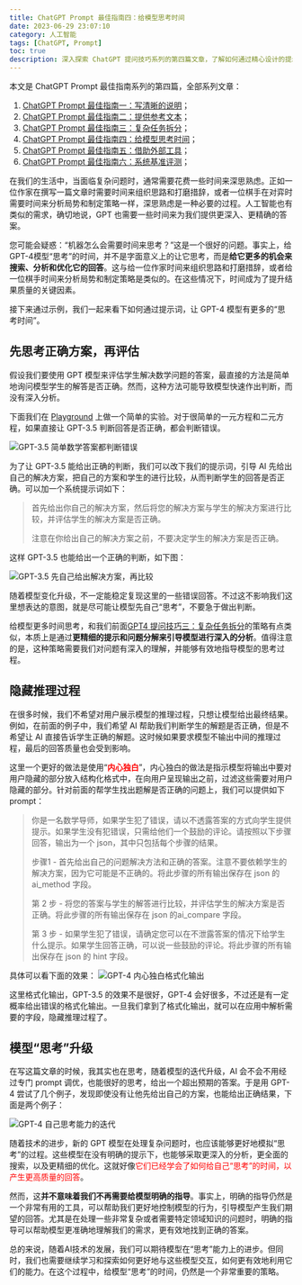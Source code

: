 ```yaml
---
title: ChatGPT Prompt 最佳指南四：给模型思考时间
date: 2023-06-29 23:07:10
category: 人工智能
tags: [ChatGPT, Prompt]
toc: true
description: 深入探索 ChatGPT 提问技巧系列的第四篇文章，了解如何通过精心设计的提示词让 GPT-4 模型有更多的“思考时间”。学习如何通过更精细的提示和问题分解来引导模型进行深入分析，从而获得更深入、更精确的答案。适用于 AI 爱好者和开发者。
---
```


本文是 ChatGPT Prompt 最佳指南系列的第四篇，全部系列文章：

1. [ChatGPT Prompt 最佳指南一：写清晰的说明](https://selfboot.cn/2023/06/10/gpt4_prompt_clear/)；
2. [ChatGPT Prompt 最佳指南二：提供参考文本](https://selfboot.cn/2023/06/12/gpt4_prompt_reference/)；
3. [ChatGPT Prompt 最佳指南三：复杂任务拆分](https://selfboot.cn/2023/06/15/gpt4_prompt_subtasks/)；
4. [ChatGPT Prompt 最佳指南四：给模型思考时间](https://selfboot.cn/2023/06/29/gpt4_prompt_think/)；
5. [ChatGPT Prompt 最佳指南五：借助外部工具](https://selfboot.cn/2023/07/24/gpt4_prompt_tools/)；
6. [ChatGPT Prompt 最佳指南六：系统基准评测](https://selfboot.cn/2023/07/25/gpt4_prompt_evals/)；

在我们的生活中，当面临复杂问题时，通常需要花费一些时间来深思熟虑。正如一位作家在撰写一篇文章时需要时间来组织思路和打磨措辞，或者一位棋手在对弈时需要时间来分析局势和制定策略一样，深思熟虑是一种必要的过程。人工智能也有类似的需求，确切地说，GPT 也需要一些时间来为我们提供更深入、更精确的答案。

您可能会疑惑：“机器怎么会需要时间来思考？”这是一个很好的问题。事实上，给GPT-4模型“思考”的时间，并不是字面意义上的让它思考，而是**给它更多的机会来搜索、分析和优化它的回答**。这与给一位作家时间来组织思路和打磨措辞，或者给一位棋手时间来分析局势和制定策略是类似的。在这些情况下，时间成为了提升结果质量的关键因素。

接下来通过示例，我们一起来看下如何通过提示词，让 GPT-4 模型有更多的“思考时间”。

<!--more-->

## 先思考正确方案，再评估

假设我们要使用 GPT 模型来评估学生解决数学问题的答案，最直接的方法是简单地询问模型学生的解答是否正确。然而，这种方法可能导致模型快速作出判断，而没有深入分析。

下面我们在 [Playground](https://platform.openai.com/playground/p/default-rushing-to-a-conclusion?model=gpt-4) 上做一个简单的实验。对于很简单的一元方程和二元方程，如果直接让 GPT-3.5 判断回答是否正确，都会判断错误。

![GPT-3.5 简单数学答案都判断错误](https://slefboot-1251736664.file.myqcloud.com/20230629_gpt4_prompt_think.png)

为了让 GPT-3.5 能给出正确的判断，我们可以改下我们的提示词，引导 AI 先给出自己的解决方案，把自己的方案和学生的进行比较，从而判断学生的回答是否正确。可以加一个系统提示词如下：

> 首先给出你自己的解决方案，然后将您的解决方案与学生的解决方案进行比较，并评估学生的解决方案是否正确。
>   
> 注意在你给出自己的解决方案之前，不要决定学生的解决方案是否正确。

这样 GPT-3.5 也能给出一个正确的判断，如下图：

![GPT-3.5 先自己给出解决方案，再比较](https://slefboot-1251736664.file.myqcloud.com/20230629_gpt4_prompt_think_1.png)

随着模型变化升级，不一定能稳定复现这里的一些错误回答。不过这不影响我们这里想表达的意图，就是尽可能让模型先自己“思考”，不要急于做出判断。

给模型更多时间思考，和我们前面[GPT4 提问技巧三：复杂任务拆分](https://selfboot.cn/2023/06/15/gpt4_prompt_subtasks/)的策略有点类似，本质上是通过**更精细的提示和问题分解来引导模型进行深入的分析**。值得注意的是，这种策略需要我们对问题有深入的理解，并能够有效地指导模型的思考过程。

## 隐藏推理过程

在很多时候，我们不希望对用户展示模型的推理过程，只想让模型给出最终结果。例如，在前面的例子中，我们希望 AI 帮助我们判断学生的解题是否正确，但是不希望让 AI 直接告诉学生正确的解题。这时候如果要求模型不输出中间的推理过程，最后的回答质量也会受到影响。

这里一个更好的做法是使用“<span style="color:red;">**内心独白**</span>”，内心独白的做法是指示模型将输出中要对用户隐藏的部分放入结构化格式中，在向用户呈现输出之前，过滤这些需要对用户隐藏的部分。针对前面的帮学生找出题解是否正确的问题上，我们可以提供如下 prompt：

> 你是一名数学导师，如果学生犯了错误，请以不透露答案的方式向学生提供提示。如果学生没有犯错误，只需给他们一个鼓励的评论。请按照以下步骤回答，输出为一个 json，其中只包括每个步骤的结果。
>
> 步骤1 - 首先给出自己的问题解决方法和正确的答案。注意不要依赖学生的解决方案，因为它可能是不正确的。将此步骤的所有输出保存在 json 的ai_method 字段。
>
> 第 2 步 - 将您的答案与学生的解答进行比较，并评估学生的解决方案是否正确。将此步骤的所有输出保存在 json 的ai_compare 字段。
>
> 第 3 步 - 如果学生犯了错误，请确定您可以在不泄露答案的情况下给学生什么提示。如果学生回答正确，可以说一些鼓励的评论。将此步骤的所有输出保存在 json 的 hint 字段。

具体可以看下面的效果：
![GPT-4 内心独白格式化输出](https://slefboot-1251736664.file.myqcloud.com/20230629_gpt4_prompt_think_2.png)

这里格式化输出，GPT-3.5 的效果不是很好，GPT-4 会好很多，不过还是有一定概率给出错误的格式化输出。一旦我们拿到了格式化输出，就可以在应用中解析需要的字段，隐藏推理过程了。

## 模型“思考”升级

在写这篇文章的时候，我其实也在思考，随着模型的迭代升级，AI 会不会不用经过专门 prompt 调优，也能很好的思考，给出一个超出预期的答案。于是用 GPT-4 尝试了几个例子，发现即使没有让他先给出自己的方案，也能给出正确结果，下面是两个例子：

![GPT-4 自己思考能力的迭代](https://slefboot-1251736664.file.myqcloud.com/20230629_gpt4_prompt_think_3.png)

随着技术的进步，新的 GPT 模型在处理复杂问题时，也应该能够更好地模拟“思考”的过程。这些模型在没有明确的提示下，也能够采取更深入的分析，更全面的搜索，以及更精细的优化。这就好像<span style="color:red;">它们已经学会了如何给自己“思考”的时间，以产生更高质量的回答</span>。

然而，这**并不意味着我们不再需要给模型明确的指导**。事实上，明确的指导仍然是一个非常有用的工具，可以帮助我们更好地控制模型的行为，引导模型产生我们期望的回答。尤其是在处理一些非常复杂或者需要特定领域知识的问题时，明确的指导可以帮助模型更准确地理解我们的需求，更有效地找到正确的答案。

总的来说，随着AI技术的发展，我们可以期待模型在“思考”能力上的进步。但同时，我们也需要继续学习和探索如何更好地与这些模型交互，如何更有效地利用它们的能力。在这个过程中，给模型“思考”的时间，仍然是一个非常重要的策略。
